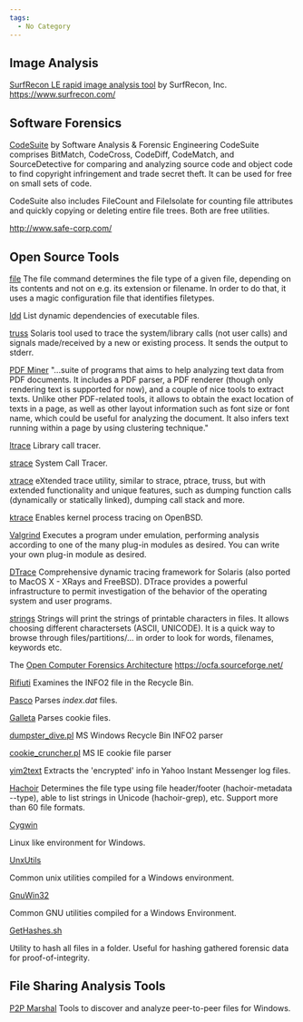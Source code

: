 ```yaml
---
tags:
  - No Category
---
```

## Image Analysis

[SurfRecon LE rapid image analysis tool](surfrecon_le_rapid_image_analysis_tool.md) by SurfRecon, Inc.
<https://www.surfrecon.com/>

## Software Forensics

[CodeSuite](codesuite.md) by Software Analysis & Forensic Engineering
CodeSuite comprises BitMatch, CodeCross, CodeDiff, CodeMatch, and
SourceDetective for comparing and analyzing source code and object code
to find copyright infringement and trade secret theft. It can be used
for free on small sets of code.

CodeSuite also includes FileCount and FileIsolate for counting file
attributes and quickly copying or deleting entire file trees. Both are
free utilities.

<http://www.safe-corp.com/>

## Open Source Tools

[file](file.md)
The file command determines the file type of a given file, depending on
its contents and not on e.g. its extension or filename. In order to do
that, it uses a magic configuration file that identifies filetypes.

<!-- -->

[ldd](https://linux.die.net/man/1/ldd)
List dynamic dependencies of executable files.

<!-- -->

[truss](https://docs.oracle.com/cd/E88353_01/html/E37839/truss-1.html)
Solaris tool used to trace the system/library calls (not user calls) and
signals made/received by a new or existing process. It sends the output
to stderr.

<!-- -->

[PDF Miner](https://www.unixuser.org/~euske/python/pdfminer/index.html)
"...suite of programs that aims to help analyzing text data from PDF
documents. It includes a PDF parser, a PDF renderer (though only
rendering text is supported for now), and a couple of nice tools to
extract texts. Unlike other PDF-related tools, it allows to obtain the
exact location of texts in a page, as well as other layout information
such as font size or font name, which could be useful for analyzing the
document. It also infers text running within a page by using clustering
technique."

<!-- -->

[ltrace](https://linux.die.net/man/1/ltrace)
Library call tracer.

<!-- -->

[strace](https://sourceforge.net/projects/strace/)
System Call Tracer.

<!-- -->

[xtrace](https://sourceforge.net/projects/xtrace/)
eXtended trace utility, similar to strace, ptrace, truss, but with
extended functionality and unique features, such as dumping function
calls (dynamically or statically linked), dumping call stack and more.

<!-- -->

[ktrace](http://www.openbsd.org/cgi-bin/man.cgi?query=ktrace&apropos=0&sektion=0&manpath=OpenBSD+Current&arch=i386&format=html)
Enables kernel process tracing on OpenBSD.

<!-- -->

[Valgrind](https://valgrind.org/)
Executes a program under emulation, performing analysis according to one
of the many plug-in modules as desired. You can write your own plug-in
module as desired.

<!-- -->

[DTrace](https://www.oracle.com/it-infrastructure/)
Comprehensive dynamic tracing framework for Solaris (also ported to
MacOS X - XRays and FreeBSD). DTrace provides a powerful infrastructure
to permit investigation of the behavior of the operating system and user
programs.

<!-- -->

[strings](strings.md)
Strings will print the strings of printable characters in files. It
allows choosing different charactersets (ASCII, UNICODE). It is a quick
way to browse through files/partitions/... in order to look for words,
filenames, keywords etc.

<!-- -->

The [Open Computer Forensics Architecture](open_computer_forensics_architecture.md)
<https://ocfa.sourceforge.net/>

<!-- -->

[Rifiuti](http://www.foundstone.com/us/resources/proddesc/rifiuti.htm)
Examines the INFO2 file in the Recycle Bin.

<!-- -->

[Pasco](http://www.foundstone.com/us/resources/proddesc/pasco.htm)
Parses *index.dat* files.

<!-- -->

[Galleta](http://www.foundstone.com/us/resources/proddesc/galleta.htm)
Parses cookie files.

<!-- -->

[dumpster_dive.pl](https://jafat.sourceforge.net/files.html)
MS Windows Recycle Bin INFO2 parser

<!-- -->

[cookie_cruncher.pl](https://jafat.sourceforge.net/files.html)
MS IE cookie file parser

<!-- -->

[yim2text](http://www.1vs0.com/tools.html)
Extracts the 'encrypted' info in Yahoo Instant Messenger log files.

<!-- -->

[Hachoir](hachoir.md)
Determines the file type using file header/footer (hachoir-metadata
--type), able to list strings in Unicode (hachoir-grep), etc. Support
more than 60 file formats.

<!-- -->

[Cygwin](cygwin.md)

Linux like environment for Windows.

<!-- -->

[UnxUtils](https://unxutils.sourceforge.net/)

Common unix utilities compiled for a Windows environment.

<!-- -->

[GnuWin32](https://gnuwin32.sourceforge.net/)

Common GNU utilities compiled for a Windows Environment.

<!-- -->

[GetHashes.sh](https://bitbucket.org/stewdebaker/unix-hashing-script)

Utility to hash all files in a folder. Useful for hashing gathered
forensic data for proof-of-integrity.

## File Sharing Analysis Tools

[P2P Marshal](p2pmarshal.md)
Tools to discover and analyze peer-to-peer files for Windows.
